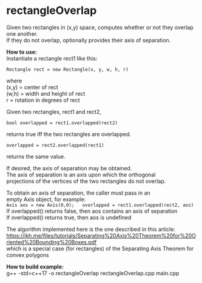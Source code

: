 # rectangleOverlap
Given two rectangles in (x,y) space, computes whether or not they overlap one another.  
If they do not overlap, optionally provides their axis of separation.

**How to use:**  
Instantiate a rectangle rect1 like this: 
 
  ```
Rectangle rect = new Rectangle(x, y, w, h, r)  
  ```
  
  where  
   (x,y) = center of rect  
   (w,h) = width and height of rect  
     r   = rotation in degrees of rect  

Given two rectangles, rect1 and rect2,  

  ```     
bool overlapped = rect1.overlapped(rect2) 
  ```     
    
returns true iff the two rectangles are overlapped.  

  ```
overlapped = rect2.overlapped(rect1)  
  ```
returns the same value.  

If desired, the axis of separation may be obtained.  
The axis of separation is an axis upon which the orthogonal  
projections of the vertices of the two rectangles do not overlap.    

To obtain an axis of separation, the caller must pass in an  
empty Axis object, for example:  
    ```
     Axis aos = new Axis(0,0);  
     overlapped = rect1.overlapped(rect2, aos)
    ```  
If overlapped() returns false, then aos contains an axis of separation  
If overlapped() returns true, then aos is undefined  

The algorithm implemented here is the one described in this article:  
 https://jkh.me/files/tutorials/Separating%20Axis%20Theorem%20for%20Oriented%20Bounding%20Boxes.pdf  
which is a special case (for rectangles) of the Separating Axis Theorem for convex polygons  

**How to build example:**  
 g++ -std=c++17 -o rectangleOverlap  rectangleOverlap.cpp main.cpp  


